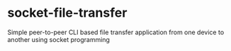 # socket-file-transfer 
Simple peer-to-peer CLI based file transfer application from one device to another using socket programming

